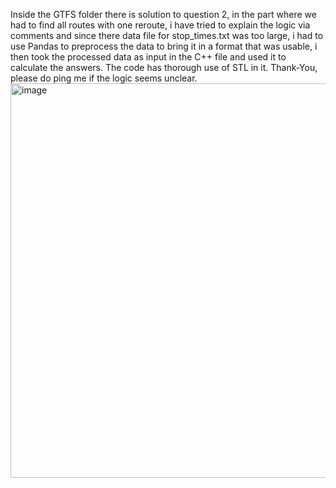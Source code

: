 Inside the GTFS folder there is solution to question 2, in the part where we had to find all routes with one reroute, i have tried to explain the logic via comments and since
there data file for stop_times.txt was too large, i had to use Pandas to preprocess the data to bring it in a format that was usable, i then took the processed data as input in the 
C++ file and used it to calculate the answers. The code has thorough use of STL in it. Thank-You, please do ping me if the logic seems unclear.
<img width="631" alt="image" src="https://github.com/abh1shank/IISC_INTERNSHIP_ASSGN/assets/97939389/cdc21840-c006-4fb1-a6c5-976047d5a827">

